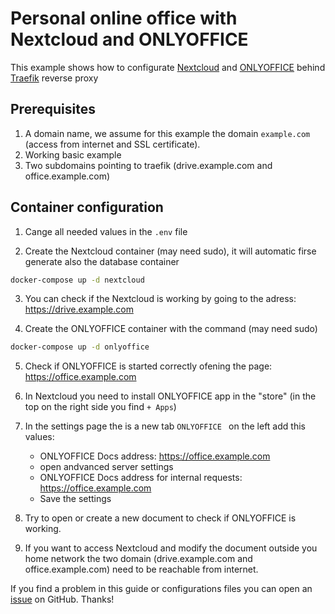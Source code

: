 # Personal online office with Nextcloud and ONLYOFFICE

This example shows how to configurate [Nextcloud](https://nextcloud.com/) and [ONLYOFFICE](https://www.onlyoffice.com/) behind [Traefik](https://traefik.io/traefik/) reverse proxy


## Prerequisites

1. A domain name, we assume for this example the domain `example.com` (access from internet and SSL certificate).
2. Working basic example
3. Two subdomains pointing to traefik (drive.example.com and office.example.com)

## Container configuration

1. Cange all needed values in the `.env` file

2. Create the Nextcloud container (may need sudo), it will automatic firse generate also the database container

```bash
docker-compose up -d nextcloud
```

3. You can check if the Nextcloud is working by going to the adress: https://drive.example.com

4. Create the ONLYOFFICE container with the command (may need sudo)

```bash
docker-compose up -d onlyoffice
```

5. Check if ONLYOFFICE is started correctly ofening the page: https://office.example.com

6. In Nextcloud you need to install ONLYOFFICE app in the "store" (in the top on the right side you find `+ Apps`)

7. In the settings page the is a new tab `ONLYOFFICE ` on the left add this values:
	- ONLYOFFICE Docs address: https://office.example.com
	- open andvanced server settings
	- ONLYOFFICE Docs address for internal requests: https://office.example.com
	- Save the settings

8. Try to open or create a new document to check if ONLYOFFICE is working.

9. If you want to access Nextcloud and modify the document outside you home network the two domain (drive.example.com and office.example.com) need to be reachable from internet.

If you find a problem in this guide or configurations files you can open an [issue](https://github.com/frigi83/traefik-examples/issues) on GitHub. Thanks!
